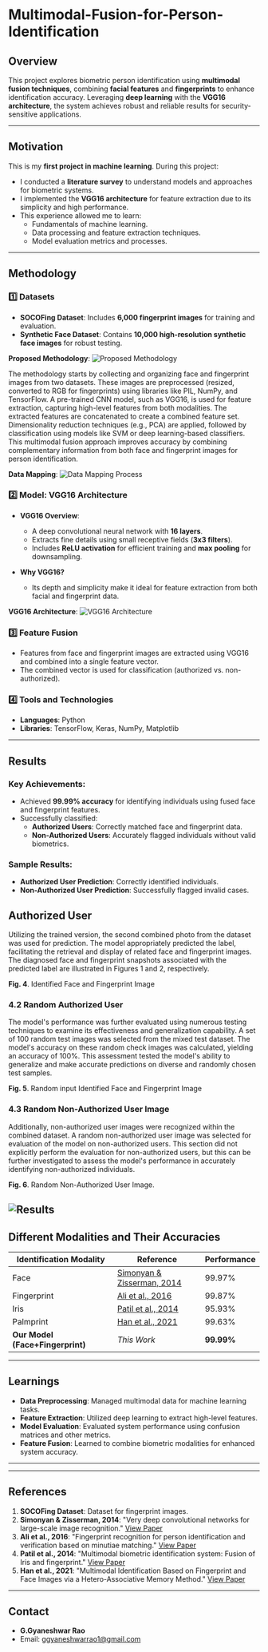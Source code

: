 # **Multimodal-Fusion-for-Person-Identification**

## **Overview**
This project explores biometric person identification using **multimodal fusion techniques**, combining **facial features** and **fingerprints** to enhance identification accuracy. Leveraging **deep learning** with the **VGG16 architecture**, the system achieves robust and reliable results for security-sensitive applications.

---

## **Motivation**
This is my **first project in machine learning**. During this project:
- I conducted a **literature survey** to understand models and approaches for biometric systems.
- I implemented the **VGG16 architecture** for feature extraction due to its simplicity and high performance.
- This experience allowed me to learn:
  - Fundamentals of machine learning.
  - Data processing and feature extraction techniques.
  - Model evaluation metrics and processes.

---

## **Methodology**

### 1️⃣ **Datasets**
- **SOCOFing Dataset**: Includes **6,000 fingerprint images** for training and evaluation.
- **Synthetic Face Dataset**: Contains **10,000 high-resolution synthetic face images** for robust testing.

**Proposed Methodology**:
![Proposed Methodology](model.png "MODEL Diagram")

The methodology starts by collecting and organizing face and fingerprint images from two datasets. These images are preprocessed (resized, converted to RGB for fingerprints) using libraries like PIL, NumPy, and TensorFlow. A pre-trained CNN model, such as VGG16, is used for feature extraction, capturing high-level features from both modalities. The extracted features are concatenated to create a combined feature set. Dimensionality reduction techniques (e.g., PCA) are applied, followed by classification using models like SVM or deep learning-based classifiers. This multimodal fusion approach improves accuracy by combining complementary information from both face and fingerprint images for person identification.

**Data Mapping**:
![Data Mapping Process](sys.jpg "DATA Diagram")

### 2️⃣ **Model: VGG16 Architecture**

- **VGG16 Overview**:
  - A deep convolutional neural network with **16 layers**.
  - Extracts fine details using small receptive fields (**3x3 filters**).
  - Includes **ReLU activation** for efficient training and **max pooling** for downsampling.

- **Why VGG16?**
  - Its depth and simplicity make it ideal for feature extraction from both facial and fingerprint data.

**VGG16 Architecture**:
![VGG16 Architecture](vgg.jpg "VGG16 Diagram")

### 3️⃣ **Feature Fusion**
- Features from face and fingerprint images are extracted using VGG16 and combined into a single feature vector.
- The combined vector is used for classification (authorized vs. non-authorized).

### 4️⃣ **Tools and Technologies**
- **Languages**: Python
- **Libraries**: TensorFlow, Keras, NumPy, Matplotlib

---

## **Results**

### Key Achievements:
- Achieved **99.99% accuracy** for identifying individuals using fused face and fingerprint features.
- Successfully classified:
  - **Authorized Users**: Correctly matched face and fingerprint data.
  - **Non-Authorized Users**: Accurately flagged individuals without valid biometrics.

### Sample Results:
- **Authorized User Prediction**: Correctly identified individuals.
- **Non-Authorized User Prediction**: Successfully flagged invalid cases.
## **Authorized User**
Utilizing the trained version, the second combined photo from the dataset was used for prediction. The model appropriately predicted the label, facilitating the retrieval and display of related face and fingerprint images. The diagnosed face and fingerprint snapshots associated with the predicted label are illustrated in Figures 1 and 2, respectively.

**Fig. 4**. Identified Face and Fingerprint Image

### **4.2 Random Authorized User**
The model's performance was further evaluated using numerous testing techniques to examine its effectiveness and generalization capability. A set of 100 random test images was selected from the mixed test dataset. The model's accuracy on these random check images was calculated, yielding an accuracy of 100%. This assessment tested the model's ability to generalize and make accurate predictions on diverse and randomly chosen test samples.

**Fig. 5**. Random input Identified Face and Fingerprint Image

### **4.3 Random Non-Authorized User Image**
Additionally, non-authorized user images were recognized within the combined dataset. A random non-authorized user image was selected for evaluation of the model on non-authorized users. This section did not explicitly perform the evaluation for non-authorized users, but this can be further investigated to assess the model's performance in accurately identifying non-authorized individuals.

**Fig. 6**. Random Non-Authorized User Image.

![Results](vgg.jpg "VGG16 Diagram")
---


## **Different Modalities and Their Accuracies**

| Identification Modality       | Reference                                                                  | Performance      |
|-------------------------------|----------------------------------------------------------------------------|------------------|
| Face                          | [Simonyan & Zisserman, 2014](https://arxiv.org/abs/1409.1556)              | 99.97%           | 
| Fingerprint                   | [Ali et al., 2016](https://doi.org/10.1109/IACC.2016.332)                  | 99.87%           | 
| Iris                          | [Patil et al., 2014](https://www.ijcaonline.org/)                          | 95.93%           | 
| Palmprint                     | [Han et al., 2021](https://www.mdpi.com/2227-7390/9/22/2976)               | 99.63%           | 
| **Our Model (Face+Fingerprint)** | *This Work*                                                                | **99.99%**       |

---

## **Learnings**
- **Data Preprocessing**: Managed multimodal data for machine learning tasks.
- **Feature Extraction**: Utilized deep learning to extract high-level features.
- **Model Evaluation**: Evaluated system performance using confusion matrices and other metrics.
- **Feature Fusion**: Learned to combine biometric modalities for enhanced system accuracy.

---



---

## **References**
1. **SOCOFing Dataset**: Dataset for fingerprint images.
2. **Simonyan & Zisserman, 2014**: "Very deep convolutional networks for large-scale image recognition." [View Paper](https://arxiv.org/abs/1409.1556)
3. **Ali et al., 2016**: "Fingerprint recognition for person identification and verification based on minutiae matching." [View Paper](https://doi.org/10.1109/IACC.2016.332)
4. **Patil et al., 2014**: "Multimodal biometric identification system: Fusion of Iris and fingerprint." [View Paper](https://www.ijcaonline.org/)
5. **Han et al., 2021**: "Multimodal Identification Based on Fingerprint and Face Images via a Hetero-Associative Memory Method." [View Paper](https://www.mdpi.com/2227-7390/9/22/2976)

---

## **Contact**
- **G.Gyaneshwar Rao**
- Email: [ggyaneshwarrao1@gmail.com](mailto:ggyaneshwarrao1@gmail.com)
